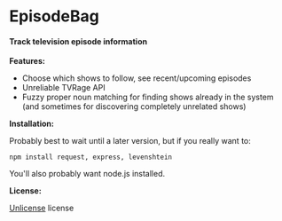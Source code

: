# EpisodeBag
#### Track television episode information

**Features:**
* Choose which shows to follow, see recent/upcoming episodes
* Unreliable TVRage API
* Fuzzy proper noun matching for finding shows already in the system (and sometimes for discovering completely unrelated shows)

**Installation:**

Probably best to wait until a later version, but if you really want to:
```
npm install request, express, levenshtein
```
You'll also probably want node.js installed.

**License:**

[Unlicense](http://unlicense.org/) license